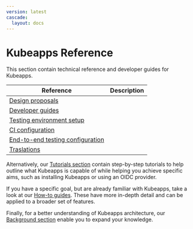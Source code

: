 ```yaml
---
version: latest
cascade:
  layout: docs
---
```


# Kubeapps Reference

This section contain technical reference and developer guides for Kubeapps.

| Reference                                                         | Description |
| ----------------------------------------------------------------- | ----------- |
| [Design proposals](./design-proposals/README.md)                  |             |
| [Developer guides](./developer/README.md)                         |             |
| [Testing environment setup](./testing/testing-environment.md)     |             |
| [CI configuration](./testing/ci.md)                               |             |
| [End-to-end testing configuration](./testing/end-to-end-tests.md) |             |
| [Traslations](./translations/translate-kubeapps.md)               |             |

Alternatively, our [Tutorials section](../tutorials/README.md) contain step-by-step tutorials to help outline what Kubeapps is capable of while helping you achieve specific aims, such as installing Kubeapps or using an OIDC provider.

If you have a specific goal, but are already familiar with Kubeapps, take a look at our [How-to guides](../howto/README.md). These have more in-depth detail and can be applied to a broader set of features.

Finally, for a better understanding of Kubeapps architecture, our [Background section](../background/README.md) enable you to expand your knowledge.
